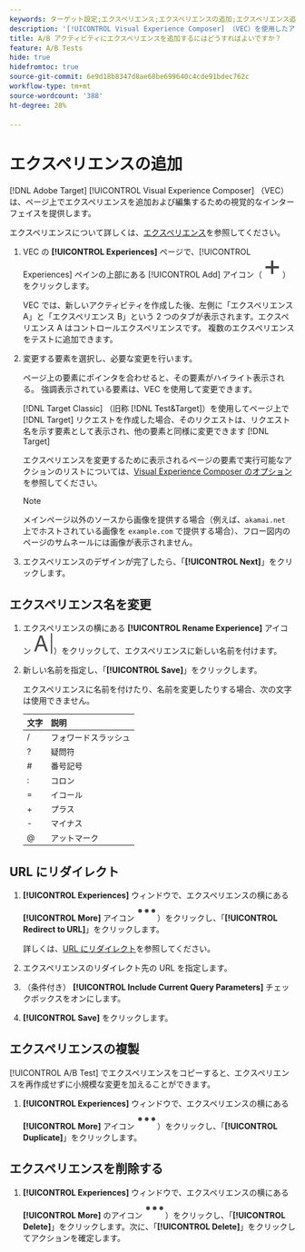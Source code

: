 ```yaml
---
keywords: ターゲット設定;エクスペリエンス;エクスペリエンスの追加;エクスペリエンス追加
description: '[!UICONTROL Visual Experience Composer] （VEC）を使用したアクティビティへのエクスペリエンス追加のマスター。'
title: A/B アクティビティにエクスペリエンスを追加するにはどうすればよいですか？
feature: A/B Tests
hide: true
hidefromtoc: true
source-git-commit: 6e9d18b8347d8ae68be699640c4cde91bdec762c
workflow-type: tm+mt
source-wordcount: '388'
ht-degree: 28%

---
```


# エクスペリエンスの追加

[!DNL Adobe Target] [!UICONTROL Visual Experience Composer] （VEC）は、ページ上でエクスペリエンスを追加および編集するための視覚的なインターフェイスを提供します。

エクスペリエンスについて詳しくは、[エクスペリエンス](/help/main/c-experiences/experiences.md#concept_A2E10F6AFB3D4AEAB6951EE14688848D)を参照してください。

1. VEC の **[!UICONTROL Experiences]** ページで、[!UICONTROL Experiences] ペインの上部にある [!UICONTROL Add] アイコン（![ 追加アイコン ](/help/main/assets/icons/Add.svg)）をクリックします。

   VEC では、新しいアクティビティを作成した後、左側に「エクスペリエンス A」と「エクスペリエンス B」という 2 つのタブが表示されます。エクスペリエンス A はコントロールエクスペリエンスです。 複数のエクスペリエンスをテストに追加できます。

1. 変更する要素を選択し、必要な変更を行います。

   ページ上の要素にポインタを合わせると、その要素がハイライト表示される。 強調表示されている要素は、VEC を使用して変更できます。

   [!DNL Target Classic] （旧称 [!DNL Test&Target]）を使用してページ上で [!DNL Target] リクエストを作成した場合、そのリクエストは、リクエスト名を示す要素として表示され、他の要素と同様に変更できます [!DNL Target]

   エクスペリエンスを変更するために表示されるページの要素で実行可能なアクションのリストについては、[Visual Experience Composer のオプション](/help/main/c-experiences/c-visual-experience-composer/viztarget-options.md)を参照してください。

   >[!NOTE]
   >
   >メインページ以外のソースから画像を提供する場合（例えば、`akamai.net` 上でホストされている画像を `example.com` で提供する場合）、フロー図内のページのサムネールには画像が表示されません。

1. エクスペリエンスのデザインが完了したら、「**[!UICONTROL Next]**」をクリックします。

## エクスペリエンス名を変更

1. エクスペリエンスの横にある **[!UICONTROL Rename Experience]** アイコン ![ 名前を変更アイコン ](/help/main/assets/icons/Rename.svg)）をクリックして、エクスペリエンスに新しい名前を付けます。

2. 新しい名前を指定し、「**[!UICONTROL Save]**」をクリックします。

   エクスペリエンスに名前を付けたり、名前を変更したりする場合、次の文字は使用できません。

   | 文字 | 説明 |
   |--- |--- |
   | / | フォワードスラッシュ |
   | ? | 疑問符 |
   | # | 番号記号 |
   | : | コロン |
   | = | イコール |
   | + | プラス |
   | - | マイナス |
   | @ | アットマーク |

## URL にリダイレクト

1. **[!UICONTROL Experiences]** ウィンドウで、エクスペリエンスの横にある **[!UICONTROL More]** アイコン ![ 詳細アイコン ](/help/main/assets/icons/MoreSmall.svg)）をクリックし、「**[!UICONTROL Redirect to URL]**」をクリックします。

   詳しくは、[URL にリダイレクト](/help/main/c-experiences/c-visual-experience-composer/redirect-offer.md)を参照してください。

1. エクスペリエンスのリダイレクト先の URL を指定します。

1. （条件付き） **[!UICONTROL Include Current Query Parameters]** チェックボックスをオンにします。

1. **[!UICONTROL Save]** をクリックします。

## エクスペリエンスの複製

[!UICONTROL A/B Test] でエクスペリエンスをコピーすると、エクスペリエンスを再作成せずに小規模な変更を加えることができます。

1. **[!UICONTROL Experiences]** ウィンドウで、エクスペリエンスの横にある **[!UICONTROL More]** アイコン ![ 詳細アイコン ](/help/main/assets/icons/MoreSmall.svg)）をクリックし、「**[!UICONTROL Duplicate]**」をクリックします。

## エクスペリエンスを削除する

1. **[!UICONTROL Experiences]** ウィンドウで、エクスペリエンスの横にある **[!UICONTROL More]** のアイコン ![ 詳細アイコン ](/help/main/assets/icons/MoreSmall.svg)）をクリックし、「**[!UICONTROL Delete]**」をクリックします。次に、「**[!UICONTROL Delete]**」をクリックしてアクションを確定します。